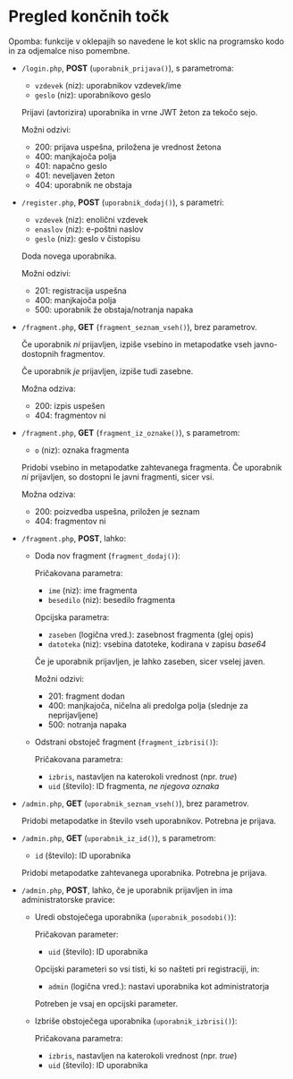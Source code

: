 # Pregled končnih točk

Opomba: funkcije v oklepajih so navedene le kot sklic na programsko kodo in za odjemalce niso pomembne.

* `/login.php`, **POST** (`uporabnik_prijava()`), s parametroma:

  - `vzdevek` (niz): uporabnikov vzdevek/ime
  - `geslo` (niz): uporabnikovo geslo

  Prijavi (avtorizira) uporabnika in vrne JWT žeton za tekočo sejo.

  Možni odzivi:

  - 200: prijava uspešna, priložena je vrednost žetona
  - 400: manjkajoča polja
  - 401: napačno geslo
  - 401: neveljaven žeton
  - 404: uporabnik ne obstaja


* `/register.php`, **POST** (`uporabnik_dodaj()`), s parametri:

  - `vzdevek` (niz): enolični vzdevek
  - `enaslov` (niz): e-poštni naslov
  - `geslo` (niz): geslo v čistopisu

  Doda novega uporabnika.

  Možni odzivi:

  - 201: registracija uspešna
  - 400: manjkajoča polja
  - 500: uporabnik že obstaja/notranja napaka


* `/fragment.php`, **GET** (`fragment_seznam_vseh()`), brez parametrov.

  Če uporabnik *ni* prijavljen, izpiše vsebino in metapodatke vseh javno-dostopnih
  fragmentov.

  Če uporabnik *je* prijavljen, izpiše tudi zasebne.

  Možna odziva:

  - 200: izpis uspešen
  - 404: fragmentov ni


* `/fragment.php`, **GET** (`fragment_iz_oznake()`), s parametrom:

  - `o` (niz): oznaka fragmenta

  Pridobi vsebino in metapodatke zahtevanega fragmenta. Če uporabnik *ni* prijavljen,
  so dostopni le javni fragmenti, sicer vsi.

  Možna odziva:

  - 200: poizvedba uspešna, priložen je seznam
  - 404: fragmentov ni


* `/fragment.php`, **POST**, lahko:

  + Doda nov fragment (`fragment_dodaj()`):

    Pričakovana parametra:

    - `ime` (niz): ime fragmenta
    - `besedilo` (niz): besedilo fragmenta

    Opcijska parametra:

    - `zaseben` (logična vred.): zasebnost fragmenta (glej opis)
    - `datoteka` (niz): vsebina datoteke, kodirana v zapisu _base64_

    Če je uporabnik prijavljen, je lahko zaseben, sicer vselej javen.

    Možni odzivi:

    - 201: fragment dodan
    - 400: manjkajoča, ničelna ali predolga polja (slednje za neprijavljene)
    - 500: notranja napaka

  + Odstrani obstoječ fragment (`fragment_izbrisi()`):

    Pričakovana parametra:

    - `izbris`, nastavljen na katerokoli vrednost (npr. _true_)
    - `uid` (število): ID fragmenta, *ne njegova oznaka*


* `/admin.php`, **GET** (`uporabnik_seznam_vseh()`), brez parametrov.

  Pridobi metapodatke in število vseh uporabnikov. Potrebna je prijava.


* `/admin.php`, **GET** (`uporabnik_iz_id()`), s parametrom:

  - `id` (število): ID uporabnika

  Pridobi metapodatke zahtevanega uporabnika. Potrebna je prijava.


* `/admin.php`, **POST**, lahko, če je uporabnik prijavljen in ima administratorske pravice:

  + Uredi obstoječega uporabnika (`uporabnik_posodobi()`):

    Pričakovan parameter:

    - `uid` (število): ID uporabnika

    Opcijski parameteri so vsi tisti, ki so našteti pri registraciji, in:

    - `admin` (logična vred.): nastavi uporabnika kot administratorja

    Potreben je vsaj en opcijski parameter.

  + Izbriše obstoječega uporabnika (`uporabnik_izbrisi()`):

    Pričakovana parametra:

    - `izbris`, nastavljen na katerokoli vrednost (npr. _true_)
    - `uid` (število): ID uporabnika
